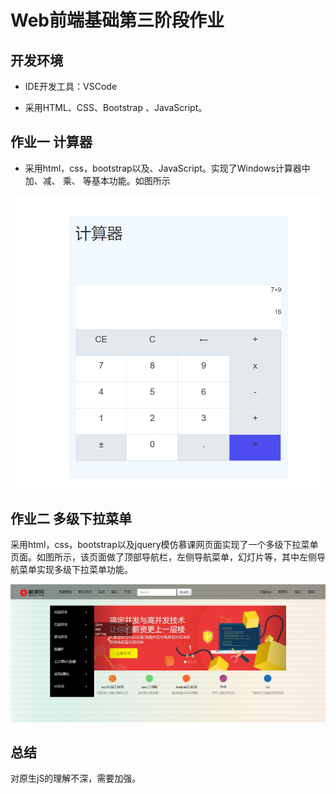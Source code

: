# Web前端基础第三阶段作业

## 开发环境

* IDE开发工具：VSCode

* 采用HTML、CSS、Bootstrap 、JavaScript。

## 作业一  计算器

* 采用html，css，bootstrap以及、JavaScript。实现了Windows计算器中加、减、 乘、 等基本功能。如图所示

![Image text](cal.jpg)

## 作业二 多级下拉菜单

采用html，css，bootstrap以及jquery模仿慕课网页面实现了一个多级下拉菜单页面。如图所示，该页面做了顶部导航栏，左侧导航菜单，幻灯片等，其中左侧导航菜单实现多级下拉菜单功能。

![Image text](imooc.jpg)

## 总结

对原生jS的理解不深，需要加强。